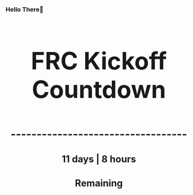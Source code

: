 ### Hello There👋

<!---START-TIMER--->
<h3 align='center' style='font-size: 64px;'>FRC Kickoff Countdown</h3>
<h3 align='center' style='font-size: 30px;'>----------------------------------</h3>
<h3 align='center' style='font-size: 25px;'>11 days | 8 hours</h3>
<h3 align='center' style='font-size: 25px;'>Remaining</h3>
<!---END-TIMER--->

